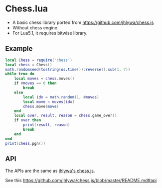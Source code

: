 # Chess.lua

- A basic chess library ported from https://github.com/jhlywa/chess.js
- Without chess engine.
- For Lua5.1, it requires bitwise library.

## Example

```lua
local Chess = require('chess')
local chess = Chess()
math.randomseed(tostring(os.time()):reverse():sub(1, 7))
while true do
    local moves = chess.moves()
    if #moves == 0 then
        break
    else
        local idx = math.random(1, #moves)
        local move = moves[idx]
        chess.move(move)
    end
    local over, result, reason = chess.game_over()
    if over then
        print(result, reason)
        break
    end
end
print(chess.pgn())
```

## API

The APIs are the same as [jhlywa's chess.js](https://github.com/jhlywa/chess.js).

See this https://github.com/jhlywa/chess.js/blob/master/README.md#api
